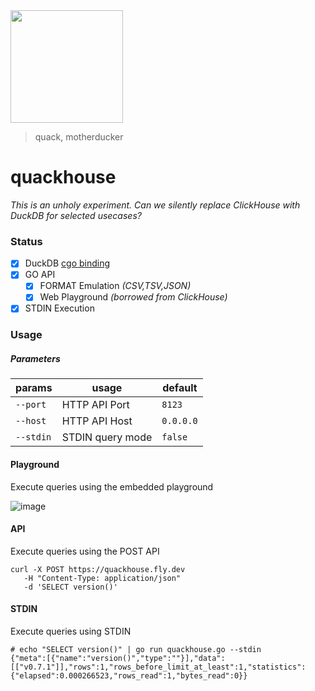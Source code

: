 <img src="https://user-images.githubusercontent.com/1423657/230504468-39bdecf5-b1c1-462c-bb11-91d147cde8d3.png" width=180 />

> quack, motherducker

# quackhouse

_This is an unholy experiment. Can we silently replace ClickHouse with DuckDB for selected usecases?_

### Status

- [x] DuckDB [cgo binding](https://github.com/marcboeker/go-duckdb)
- [x] GO API
  - [x] FORMAT Emulation _(CSV,TSV,JSON)_
  - [x] Web Playground _(borrowed from ClickHouse)_
- [x] STDIN Execution

### Usage

##### Parameters

| params | usage | default |
|-- |-- |-- |
| `--port` | HTTP API Port | `8123` |
| `--host` | HTTP API Host | `0.0.0.0` |
| `--stdin` | STDIN query mode | `false` |

#### Playground
Execute queries using the embedded playground

![image](https://user-images.githubusercontent.com/1423657/230783859-1c69910b-6bf2-42df-8b1d-876b94fc3419.png)

#### API
Execute queries using the POST API
```
curl -X POST https://quackhouse.fly.dev 
   -H "Content-Type: application/json"
   -d 'SELECT version()'  
```

#### STDIN
Execute queries using STDIN
```
# echo "SELECT version()" | go run quackhouse.go --stdin
{"meta":[{"name":"version()","type":""}],"data":[["v0.7.1"]],"rows":1,"rows_before_limit_at_least":1,"statistics":{"elapsed":0.000266523,"rows_read":1,"bytes_read":0}}
```
